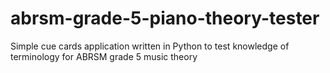 # abrsm-grade-5-piano-theory-tester
Simple cue cards application written in Python to test knowledge of terminology for ABRSM grade 5 music theory

